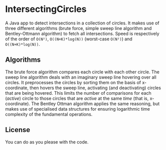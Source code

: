 # IntersectingCircles

A Java app to detect intersections in a collection of circles. It makes use of three different algorithms (brute force, simple sweep line algorithm and Bentley-Ottmann algorithm) to fetch all intersections. 
Speed is respectively of the order of `O(N²)`, `O((N+K)*log(N))` (worst-case `O(N²)`) and `O((N+K)*log(N))`.

## Algorithms

The brute force algorithm compares each circle with each other circle.
The sweep line algorithm deals with an imaginary sweep line hovering over all circles. It preprocesses the circles by sorting them on the basis of x-coordinate, then hovers the sweep line, activating (and deactivating) circles that are being hovered. This limits the number of comparisons for each (*active*) circle to those circles that are *active* at the same *time* (that is, x-coordinate).
The Bentley Ottman algorithm applies the same reasoning, but makes use of specialised data structures for ensuring logarithmic time complexity of the fundamental operations.

## License

You can do as you please with the code.
